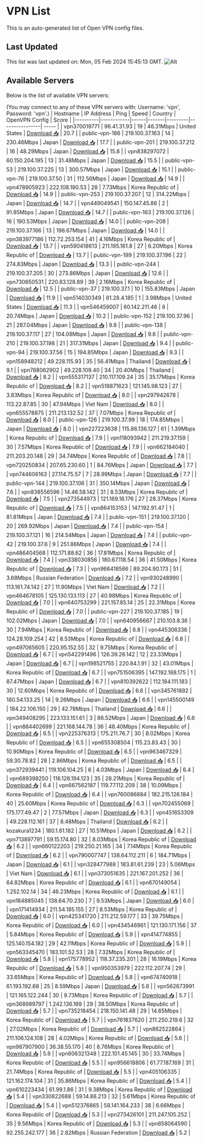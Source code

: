 # VPN List

This is an auto-generated list of Open VPN config files.

## Last Updated

This list was last updated on: Mon, 05 Feb 2024 15:45:13 GMT.
![Alt](https://repobeats.axiom.co/api/embed/186b98318ef1479477931607c1ad7d823f12451f.svg "Repobeats analytics image")

## Available Servers

Below is the list of available VPN servers:

(You may connect to any of these VPN servers with: Username: 'vpn', Password: 'vpn'.)
| Hostname | IP Address | Ping | Speed | Country | OpenVPN Config | Score |
|----------|------------|------|-------|---------|----------------| ----- |
| vpn370019771 | 96.41.31.93 | 19 | 46.31Mbps | United States | [Download 📥](./configs/server_0_US.ovpn) | 20.7 |
| public-vpn-186 | 219.100.37.163 | 14 | 230.46Mbps | Japan | [Download 📥](./configs/server_1_JP.ovpn) | 17.7 |
| public-vpn-201 | 219.100.37.212 | 16 | 48.29Mbps | Japan | [Download 📥](./configs/server_2_JP.ovpn) | 15.8 |
| vpn838297072 | 60.150.204.195 | 13 | 31.48Mbps | Japan | [Download 📥](./configs/server_3_JP.ovpn) | 15.5 |
| public-vpn-53 | 219.100.37.225 | 13 | 300.57Mbps | Japan | [Download 📥](./configs/server_4_JP.ovpn) | 15.1 |
| public-vpn-76 | 219.100.37.50 | 31 | 112.56Mbps | Japan | [Download 📥](./configs/server_5_JP.ovpn) | 14.9 |
| vpn478905923 | 222.108.180.53 | 28 | 7.73Mbps | Korea Republic of | [Download 📥](./configs/server_6_KR.ovpn) | 14.9 |
| public-vpn-253 | 219.100.37.207 | 12 | 314.22Mbps | Japan | [Download 📥](./configs/server_7_JP.ovpn) | 14.7 |
| vpn449049541 | 150.147.45.86 | 2 | 91.95Mbps | Japan | [Download 📥](./configs/server_8_JP.ovpn) | 14.7 |
| public-vpn-163 | 219.100.37.126 | 16 | 190.53Mbps | Japan | [Download 📥](./configs/server_9_JP.ovpn) | 14.0 |
| public-vpn-208 | 219.100.37.166 | 13 | 196.67Mbps | Japan | [Download 📥](./configs/server_10_JP.ovpn) | 14.0 |
| vpn383977186 | 112.72.253.154 | 41 | 4.16Mbps | Korea Republic of | [Download 📥](./configs/server_11_KR.ovpn) | 13.7 |
| vpn590418613 | 211.195.161.8 | 27 | 6.20Mbps | Korea Republic of | [Download 📥](./configs/server_12_KR.ovpn) | 13.7 |
| public-vpn-199 | 219.100.37.196 | 22 | 274.83Mbps | Japan | [Download 📥](./configs/server_13_JP.ovpn) | 13.3 |
| public-vpn-244 | 219.100.37.205 | 30 | 273.86Mbps | Japan | [Download 📥](./configs/server_14_JP.ovpn) | 12.6 |
| vpn730650531 | 220.83.128.89 | 39 | 2.16Mbps | Korea Republic of | [Download 📥](./configs/server_15_KR.ovpn) | 12.5 |
| public-vpn-37 | 219.100.37.1 | 10 | 155.83Mbps | Japan | [Download 📥](./configs/server_16_JP.ovpn) | 11.9 |
| vpn514030349 | 81.28.4.185 | 1 | 3.98Mbps | United States | [Download 📥](./configs/server_17_US.ovpn) | 11.3 |
| vpn546459007 | 60.142.211.46 | 8 | 20.74Mbps | Japan | [Download 📥](./configs/server_18_JP.ovpn) | 10.2 |
| public-vpn-152 | 219.100.37.96 | 21 | 287.04Mbps | Japan | [Download 📥](./configs/server_19_JP.ovpn) | 9.8 |
| public-vpn-138 | 219.100.37.117 | 27 | 104.08Mbps | Japan | [Download 📥](./configs/server_20_JP.ovpn) | 9.6 |
| public-vpn-210 | 219.100.37.198 | 21 | 317.31Mbps | Japan | [Download 📥](./configs/server_21_JP.ovpn) | 9.4 |
| public-vpn-94 | 219.100.37.56 | 15 | 194.85Mbps | Japan | [Download 📥](./configs/server_22_JP.ovpn) | 9.3 |
| vpn158948212 | 49.228.115.93 | 35 | 56.41Mbps | Thailand | [Download 📥](./configs/server_23_TH.ovpn) | 9.1 |
| vpn768062902 | 49.228.109.40 | 34 | 20.40Mbps | Thailand | [Download 📥](./configs/server_24_TH.ovpn) | 8.2 |
| vpn555317137 | 210.117.109.24 | 35 | 35.17Mbps | Korea Republic of | [Download 📥](./configs/server_25_KR.ovpn) | 8.2 |
| vpn518871623 | 121.145.98.123 | 27 | 3.83Mbps | Korea Republic of | [Download 📥](./configs/server_26_KR.ovpn) | 8.0 |
| vpn297942678 | 113.22.87.85 | 30 | 47.94Mbps | Viet Nam | [Download 📥](./configs/server_27_VN.ovpn) | 8.0 |
| vpn655578875 | 211.213.132.52 | 37 | 7.07Mbps | Korea Republic of | [Download 📥](./configs/server_28_KR.ovpn) | 8.0 |
| public-vpn-126 | 219.100.37.99 | 18 | 174.85Mbps | Japan | [Download 📥](./configs/server_29_JP.ovpn) | 8.0 |
| vpn227223638 | 115.86.136.127 | 61 | 1.39Mbps | Korea Republic of | [Download 📥](./configs/server_30_KR.ovpn) | 7.9 |
| vpn118093942 | 211.219.37.159 | 30 | 7.57Mbps | Korea Republic of | [Download 📥](./configs/server_31_KR.ovpn) | 7.9 |
| vpn662184040 | 211.203.20.148 | 29 | 34.74Mbps | Korea Republic of | [Download 📥](./configs/server_32_KR.ovpn) | 7.8 |
| vpn720250834 | 207.65.230.60 | 1 | 84.76Mbps | Japan | [Download 📥](./configs/server_33_JP.ovpn) | 7.7 |
| vpn744606163 | 27.114.75.57 | 7 | 28.99Mbps | Japan | [Download 📥](./configs/server_34_JP.ovpn) | 7.7 |
| public-vpn-144 | 219.100.37.106 | 31 | 350.14Mbps | Japan | [Download 📥](./configs/server_35_JP.ovpn) | 7.6 |
| vpn838556596 | 14.46.58.142 | 31 | 8.53Mbps | Korea Republic of | [Download 📥](./configs/server_36_KR.ovpn) | 7.5 |
| vpn273544973 | 121.169.18.176 | 27 | 28.37Mbps | Korea Republic of | [Download 📥](./configs/server_37_KR.ovpn) | 7.5 |
| vpn864153153 | 147.192.91.47 | 1 | 81.81Mbps | Japan | [Download 📥](./configs/server_38_JP.ovpn) | 7.4 |
| public-vpn-151 | 219.100.37.120 | 20 | 269.92Mbps | Japan | [Download 📥](./configs/server_39_JP.ovpn) | 7.4 |
| public-vpn-154 | 219.100.37.121 | 16 | 214.54Mbps | Japan | [Download 📥](./configs/server_40_JP.ovpn) | 7.4 |
| public-vpn-42 | 219.100.37.6 | 9 | 251.86Mbps | Japan | [Download 📥](./configs/server_41_JP.ovpn) | 7.4 |
| vpn486404568 | 112.171.88.62 | 36 | 17.81Mbps | Korea Republic of | [Download 📥](./configs/server_42_KR.ovpn) | 7.4 |
| vpn338030856 | 180.67.118.54 | 36 | 41.50Mbps | Korea Republic of | [Download 📥](./configs/server_43_KR.ovpn) | 7.3 |
| vpn966418566 | 89.204.90.173 | 51 | 3.68Mbps | Russian Federation | [Download 📥](./configs/server_44_RU.ovpn) | 7.2 |
| vpn930248990 | 113.161.74.142 | 27 | 11.90Mbps | Viet Nam | [Download 📥](./configs/server_45_VN.ovpn) | 7.2 |
| vpn464678105 | 125.130.133.113 | 27 | 40.98Mbps | Korea Republic of | [Download 📥](./configs/server_46_KR.ovpn) | 7.0 |
| vpn640753299 | 221.157.85.14 | 25 | 22.31Mbps | Korea Republic of | [Download 📥](./configs/server_47_KR.ovpn) | 7.0 |
| public-vpn-227 | 219.100.37.185 | 19 | 102.02Mbps | Japan | [Download 📥](./configs/server_48_JP.ovpn) | 7.0 |
| vpn640956667 | 210.103.8.36 | 30 | 7.94Mbps | Korea Republic of | [Download 📥](./configs/server_49_KR.ovpn) | 6.8 |
| vpn445306336 | 124.28.109.254 | 42 | 8.53Mbps | Korea Republic of | [Download 📥](./configs/server_50_KR.ovpn) | 6.8 |
| vpn497065605 | 220.95.152.55 | 32 | 9.75Mbps | Korea Republic of | [Download 📥](./configs/server_51_KR.ovpn) | 6.7 |
| vpn542291496 | 126.39.26.142 | 12 | 23.33Mbps | Japan | [Download 📥](./configs/server_52_JP.ovpn) | 6.7 |
| vpn198521755 | 220.84.1.91 | 32 | 43.01Mbps | Korea Republic of | [Download 📥](./configs/server_53_KR.ovpn) | 6.7 |
| vpn751506395 | 147.192.188.175 | 1 | 87.47Mbps | Japan | [Download 📥](./configs/server_54_JP.ovpn) | 6.7 |
| vpn810392622 | 112.184.111.183 | 30 | 12.60Mbps | Korea Republic of | [Download 📥](./configs/server_55_KR.ovpn) | 6.6 |
| vpn345761892 | 180.54.133.25 | 14 | 9.26Mbps | Japan | [Download 📥](./configs/server_56_JP.ovpn) | 6.6 |
| vpn145500149 | 184.22.106.150 | 29 | 42.78Mbps | Thailand | [Download 📥](./configs/server_57_TH.ovpn) | 6.6 |
| vpn349408295 | 223.133.151.61 | 3 | 86.52Mbps | Japan | [Download 📥](./configs/server_58_JP.ovpn) | 6.6 |
| vpn884402699 | 221.168.144.78 | 36 | 48.40Mbps | Korea Republic of | [Download 📥](./configs/server_59_KR.ovpn) | 6.5 |
| vpn225376313 | 175.211.76.7 | 30 | 8.02Mbps | Korea Republic of | [Download 📥](./configs/server_60_KR.ovpn) | 6.5 |
| vpn655308504 | 115.23.83.43 | 30 | 10.90Mbps | Korea Republic of | [Download 📥](./configs/server_61_KR.ovpn) | 6.5 |
| vpn963467329 | 59.30.78.82 | 28 | 2.86Mbps | Korea Republic of | [Download 📥](./configs/server_62_KR.ovpn) | 6.5 |
| vpn372939441 | 119.106.104.25 | 6 | 4.03Mbps | Japan | [Download 📥](./configs/server_63_JP.ovpn) | 6.4 |
| vpn689398250 | 116.126.194.123 | 35 | 28.21Mbps | Korea Republic of | [Download 📥](./configs/server_64_KR.ovpn) | 6.4 |
| vpn667562187 | 119.77.112.209 | 38 | 10.09Mbps | Korea Republic of | [Download 📥](./configs/server_65_KR.ovpn) | 6.4 |
| vpn760086884 | 182.215.126.184 | 40 | 25.60Mbps | Korea Republic of | [Download 📥](./configs/server_66_KR.ovpn) | 6.3 |
| vpn702455069 | 175.177.49.47 | 2 | 77.57Mbps | Japan | [Download 📥](./configs/server_67_JP.ovpn) | 6.3 |
| vpn451653309 | 49.228.112.161 | 37 | 8.48Mbps | Thailand | [Download 📥](./configs/server_68_TH.ovpn) | 6.2 |
| kozakura1234 | 180.1.61.182 | 27 | 10.51Mbps | Japan | [Download 📥](./configs/server_69_JP.ovpn) | 6.2 |
| vpn713897791 | 59.15.174.80 | 32 | 8.03Mbps | Korea Republic of | [Download 📥](./configs/server_70_KR.ovpn) | 6.2 |
| vpn660122203 | 219.250.21.165 | 34 | 7.14Mbps | Korea Republic of | [Download 📥](./configs/server_71_KR.ovpn) | 6.2 |
| vpn790007747 | 138.64.112.211 | 6 | 184.71Mbps | Japan | [Download 📥](./configs/server_72_JP.ovpn) | 6.1 |
| vpn328477988 | 183.81.61.239 | 23 | 5.06Mbps | Viet Nam | [Download 📥](./configs/server_73_VN.ovpn) | 6.1 |
| vpn373051635 | 221.167.201.252 | 36 | 64.82Mbps | Korea Republic of | [Download 📥](./configs/server_74_KR.ovpn) | 6.1 |
| vpn670149054 | 1.252.102.14 | 34 | 46.23Mbps | Korea Republic of | [Download 📥](./configs/server_75_KR.ovpn) | 6.1 |
| vpn184885045 | 138.64.70.230 | 7 | 9.53Mbps | Japan | [Download 📥](./configs/server_76_JP.ovpn) | 6.0 |
| vpn171414934 | 211.54.185.155 | 27 | 8.53Mbps | Korea Republic of | [Download 📥](./configs/server_77_KR.ovpn) | 6.0 |
| vpn425341720 | 211.212.59.177 | 33 | 39.75Mbps | Korea Republic of | [Download 📥](./configs/server_78_KR.ovpn) | 6.0 |
| vpn434546961 | 121.130.171.156 | 37 | 5.84Mbps | Korea Republic of | [Download 📥](./configs/server_79_KR.ovpn) | 5.9 |
| vpn414774855 | 125.140.154.182 | 29 | 42.11Mbps | Korea Republic of | [Download 📥](./configs/server_80_KR.ovpn) | 5.9 |
| vpn563345470 | 183.101.52.53 | 28 | 7.32Mbps | Korea Republic of | [Download 📥](./configs/server_81_KR.ovpn) | 5.8 |
| vpn175778952 | 118.37.235.201 | 28 | 16.19Mbps | Korea Republic of | [Download 📥](./configs/server_82_KR.ovpn) | 5.8 |
| vpn950353979 | 222.112.207.74 | 29 | 33.65Mbps | Korea Republic of | [Download 📥](./configs/server_83_KR.ovpn) | 5.8 |
| vpn674740918 | 61.193.192.68 | 25 | 8.59Mbps | Japan | [Download 📥](./configs/server_84_JP.ovpn) | 5.8 |
| vpn562673991 | 121.165.122.244 | 30 | 9.73Mbps | Korea Republic of | [Download 📥](./configs/server_85_KR.ovpn) | 5.7 |
| vpn368989797 | 1.242.136.169 | 29 | 38.50Mbps | Korea Republic of | [Download 📥](./configs/server_86_KR.ovpn) | 5.7 |
| vpn735218454 | 218.150.141.48 | 29 | 14.65Mbps | Korea Republic of | [Download 📥](./configs/server_87_KR.ovpn) | 5.7 |
| vpn761837620 | 211.250.219.6 | 32 | 27.02Mbps | Korea Republic of | [Download 📥](./configs/server_88_KR.ovpn) | 5.7 |
| vpn862522864 | 211.106.124.108 | 28 | 4.02Mbps | Korea Republic of | [Download 📥](./configs/server_89_KR.ovpn) | 5.6 |
| vpn987907900 | 36.38.55.170 | 40 | 8.76Mbps | Korea Republic of | [Download 📥](./configs/server_90_KR.ovpn) | 5.6 |
| vpn606321348 | 222.101.45.145 | 30 | 33.74Mbps | Korea Republic of | [Download 📥](./configs/server_91_KR.ovpn) | 5.5 |
| vpn956618806 | 61.77.187.169 | 31 | 21.74Mbps | Korea Republic of | [Download 📥](./configs/server_92_KR.ovpn) | 5.5 |
| vpn405106335 | 121.162.174.104 | 31 | 35.86Mbps | Korea Republic of | [Download 📥](./configs/server_93_KR.ovpn) | 5.4 |
| vpn610223434 | 61.99.1.86 | 31 | 9.38Mbps | Korea Republic of | [Download 📥](./configs/server_94_KR.ovpn) | 5.4 |
| vpn330822688 | 59.14.88.213 | 32 | 5.61Mbps | Korea Republic of | [Download 📥](./configs/server_95_KR.ovpn) | 5.4 |
| vpn512376865 | 58.141.164.233 | 38 | 6.66Mbps | Korea Republic of | [Download 📥](./configs/server_96_KR.ovpn) | 5.3 |
| vpn273426101 | 211.247.105.252 | 35 | 9.56Mbps | Korea Republic of | [Download 📥](./configs/server_97_KR.ovpn) | 5.3 |
| vpn858064590 | 92.255.242.177 | 36 | 2.82Mbps | Russian Federation | [Download 📥](./configs/server_98_RU.ovpn) | 5.2 |
